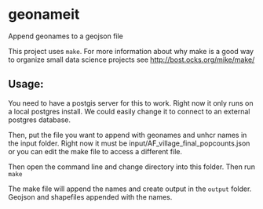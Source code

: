 # geonameit
Append geonames to a geojson file

This project uses `make`. For more information about why make is a good way to organize small data science projects see http://bost.ocks.org/mike/make/

## Usage:

You need to have a postgis server for this to work. Right now it only runs on a local postgres install. We could easily change it to connect to an external postgres database.

Then, put the file you want to append with geonames and unhcr names in the input folder. Right now it must be input/AF_village_final_popcounts.json or you can edit the make file to access a different file.

Then open the command line and change directory into this folder. Then run `make`

The make file will append the names and create output in the `output` folder. Geojson and shapefiles appended with the names.
